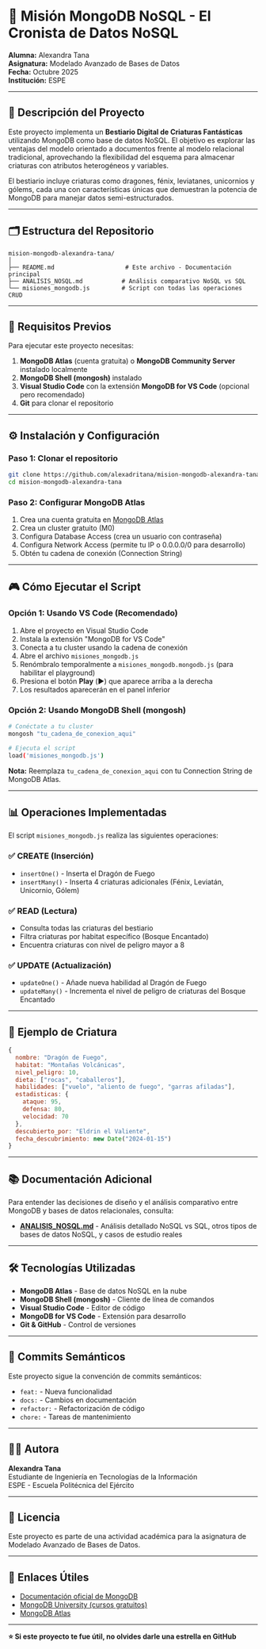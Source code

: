 # 🐉 Misión MongoDB NoSQL - El Cronista de Datos NoSQL

**Alumna:** Alexandra Tana  
**Asignatura:** Modelado Avanzado de Bases de Datos  
**Fecha:** Octubre 2025  
**Institución:** ESPE

---

## 📖 Descripción del Proyecto

Este proyecto implementa un **Bestiario Digital de Criaturas Fantásticas** utilizando MongoDB como base de datos NoSQL. El objetivo es explorar las ventajas del modelo orientado a documentos frente al modelo relacional tradicional, aprovechando la flexibilidad del esquema para almacenar criaturas con atributos heterogéneos y variables.

El bestiario incluye criaturas como dragones, fénix, leviatanes, unicornios y gólems, cada una con características únicas que demuestran la potencia de MongoDB para manejar datos semi-estructurados.

---

## 🗂️ Estructura del Repositorio
```
mision-mongodb-alexandra-tana/
│
├── README.md                    # Este archivo - Documentación principal
├── ANALISIS_NOSQL.md           # Análisis comparativo NoSQL vs SQL
└── misiones_mongodb.js         # Script con todas las operaciones CRUD
```

---

## 🚀 Requisitos Previos

Para ejecutar este proyecto necesitas:

1. **MongoDB Atlas** (cuenta gratuita) o **MongoDB Community Server** instalado localmente
2. **MongoDB Shell (mongosh)** instalado
3. **Visual Studio Code** con la extensión **MongoDB for VS Code** (opcional pero recomendado)
4. **Git** para clonar el repositorio

---

## ⚙️ Instalación y Configuración

### Paso 1: Clonar el repositorio
```bash
git clone https://github.com/alexadritana/mision-mongodb-alexandra-tana.git
cd mision-mongodb-alexandra-tana
```

### Paso 2: Configurar MongoDB Atlas

1. Crea una cuenta gratuita en [MongoDB Atlas](https://www.mongodb.com/cloud/atlas)
2. Crea un cluster gratuito (M0)
3. Configura Database Access (crea un usuario con contraseña)
4. Configura Network Access (permite tu IP o 0.0.0.0/0 para desarrollo)
5. Obtén tu cadena de conexión (Connection String)

---

## 🎮 Cómo Ejecutar el Script

### Opción 1: Usando VS Code (Recomendado)

1. Abre el proyecto en Visual Studio Code
2. Instala la extensión "MongoDB for VS Code"
3. Conecta a tu cluster usando la cadena de conexión
4. Abre el archivo `misiones_mongodb.js`
5. Renómbralo temporalmente a `misiones_mongodb.mongodb.js` (para habilitar el playground)
6. Presiona el botón **Play** (▶️) que aparece arriba a la derecha
7. Los resultados aparecerán en el panel inferior

### Opción 2: Usando MongoDB Shell (mongosh)
```bash
# Conéctate a tu cluster
mongosh "tu_cadena_de_conexion_aqui"

# Ejecuta el script
load('misiones_mongodb.js')
```

**Nota:** Reemplaza `tu_cadena_de_conexion_aqui` con tu Connection String de MongoDB Atlas.

---

## 📊 Operaciones Implementadas

El script `misiones_mongodb.js` realiza las siguientes operaciones:

### ✅ CREATE (Inserción)
- `insertOne()` - Inserta el Dragón de Fuego
- `insertMany()` - Inserta 4 criaturas adicionales (Fénix, Leviatán, Unicornio, Gólem)

### ✅ READ (Lectura)
- Consulta todas las criaturas del bestiario
- Filtra criaturas por habitat específico (Bosque Encantado)
- Encuentra criaturas con nivel de peligro mayor a 8

### ✅ UPDATE (Actualización)
- `updateOne()` - Añade nueva habilidad al Dragón de Fuego
- `updateMany()` - Incrementa el nivel de peligro de criaturas del Bosque Encantado

---

## 🐲 Ejemplo de Criatura
```javascript
{
  nombre: "Dragón de Fuego",
  habitat: "Montañas Volcánicas",
  nivel_peligro: 10,
  dieta: ["rocas", "caballeros"],
  habilidades: ["vuelo", "aliento de fuego", "garras afiladas"],
  estadisticas: {
    ataque: 95,
    defensa: 80,
    velocidad: 70
  },
  descubierto_por: "Eldrin el Valiente",
  fecha_descubrimiento: new Date("2024-01-15")
}
```

---

## 📚 Documentación Adicional

Para entender las decisiones de diseño y el análisis comparativo entre MongoDB y bases de datos relacionales, consulta:

- **[ANALISIS_NOSQL.md](./ANALISIS_NOSQL.md)** - Análisis detallado NoSQL vs SQL, otros tipos de bases de datos NoSQL, y casos de estudio reales

---

## 🛠️ Tecnologías Utilizadas

- **MongoDB Atlas** - Base de datos NoSQL en la nube
- **MongoDB Shell (mongosh)** - Cliente de línea de comandos
- **Visual Studio Code** - Editor de código
- **MongoDB for VS Code** - Extensión para desarrollo
- **Git & GitHub** - Control de versiones

---

## 📝 Commits Semánticos

Este proyecto sigue la convención de commits semánticos:

- `feat:` - Nueva funcionalidad
- `docs:` - Cambios en documentación
- `refactor:` - Refactorización de código
- `chore:` - Tareas de mantenimiento

---

## 👩‍💻 Autora

**Alexandra Tana**  
Estudiante de Ingeniería en Tecnologías de la Información  
ESPE - Escuela Politécnica del Ejército

---

## 📄 Licencia

Este proyecto es parte de una actividad académica para la asignatura de Modelado Avanzado de Bases de Datos.

---

## 🔗 Enlaces Útiles

- [Documentación oficial de MongoDB](https://docs.mongodb.com/)
- [MongoDB University (cursos gratuitos)](https://university.mongodb.com/)
- [MongoDB Atlas](https://www.mongodb.com/cloud/atlas)

---

**⭐ Si este proyecto te fue útil, no olvides darle una estrella en GitHub**